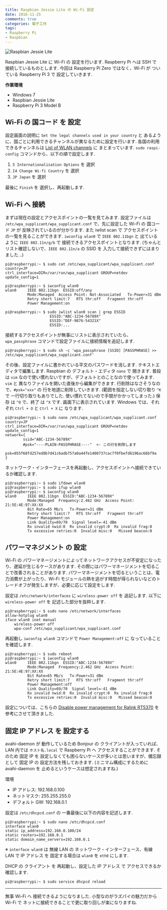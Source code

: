 ```yaml
---
title: Raspbian Jessie Lite の Wi-Fi 設定
date: 2016-11-25
comments: true
categories: 電子工作
tags:
- Raspberry Pi
- Raspbian
---
```


![](/images/raspi/raspbian-jessie-lite/raspbian-jessie-lite.png "Raspbian Jessie Lite")

Raspbian Jessie Lite に Wi-Fi の 設定を行います. Raspberry Pi へは SSH で 接続しているものとします. 今回は Raspberry Pi Zero ではなく、Wi-Fi が ついている Raspberry Pi 3 で 設定していきます.

**作業環境**
- Windows 7
- Raspbian Jessie Lite
- Raspberry Pi 3 Model B


## Wi-Fi の 国コード を 設定
設定画面の説明に `Set the legal channels used in your country` と あるように、国ごとに利用できるチャンネルが異なるために設定を行います. 各国の利用できるチャンネルは [List of WLAN channels](https://en.wikipedia.org/wiki/List_of_WLAN_channels) に まとまっています.
`sudo raspi-config` コマンドから、以下の順で設定します.
1. `5 Internationalisation Options` を 選択
2. `I4 Change Wi-fi Country` を 選択
3. `JP Japan` を 選択

最後に `Finish` を 選択し、再起動します.


## Wi-Fi へ 接続
まずは現在の設定とアクセスポイントの一覧を見てみます.
設定ファイルは `/etc/wpa_supplicant/wpa_supplicant.conf` で、先に設定した Wi-Fi の 国コード `JP` が 反映されているのが分かります.
また iwlist scan で アクセスポイントの一覧を見ることができます. `iwconfig wlan0` で `IEEE 802.11bgn` と 出ているように `IEEE 802.11n/g/b` で 接続できるアクセスポイントとなります. (ちゃんとリスト確認しないで、`IEEE 802.11n/a` の SSID を 入力して接続できずにはまりました...)
```shell-session
pi@raspberrypi:~ $ sudo cat /etc/wpa_supplicant/wpa_supplicant.conf
country=JP
ctrl_interface=DIR=/var/run/wpa_supplicant GROUP=netdev
update_config=1

pi@raspberrypi:~ $ iwconfig wlan0
wlan0     IEEE 802.11bgn  ESSID:off/any
          Mode:Managed  Access Point: Not-Associated   Tx-Power=31 dBm
          Retry short limit:7   RTS thr:off   Fragment thr:off
          Power Management:on

pi@raspberrypi:~ $ sudo iwlist wlan0 scan | grep ESSID
                    ESSID:"ABC-1234-56789X"
                    ESSID:"DEF-9876-54321X"
                    ESSID:...
```

接続するアクセスポイントが無事にリストに表示されていたら、`wpa_passphrase` コマンドで設定ファイルに接続情報を追記します.
```shell-session
pi@raspberrypi:~ $ sudo sh -c 'wpa_passphrase [SSID] [PASSPHRASE] >> /etc/wpa_supplicant/wpa_supplicant.conf'
```

その後、設定ファイルに書かれている平文のパスワードを消します. テキストエディタで編集します. Raspbian の デフォルト・エディタ `nano` で 開きます.
普段は `vim` なので使い慣れないですが、デフォルトとのことなので使ってみます. `vim` と 異なりファイルを開いた直後から編集ができます. 行削除はなさそうなので、`#psk="xxx"` の 行を地道に削除していきます. (範囲を指定しない切り取り `^K` で 一行切り取りもありでした. 使い慣れてないので手間がかかってしまった.)
保存 は `^O` で、終了 は `^X` です. 画面下に表示されています. Windows では、それぞれ `Ctrl + O` と `Ctrl + X` に なります.
```shell-session
pi@raspberrypi:~ $ sudo nano /etc/wpa_supplicant/wpa_supplicant.conf
country=JP
ctrl_interface=DIR=/var/run/wpa_supplicant GROUP=netdev
update_config=1
network={
        ssid="ABC-1234-56789X"
        #psk="----PLAIN-PASSPHRASE----"  <- この行を削除します
        psk=055f68fd257ed0b7d41c6adb757a0a44fe1400737cac7f0fbefd6196ac66bf9a
}
```

ネットワーク・インターフェースを再起動し、アクセスポイントへ接続できているか確認します.
```shell-session
pi@raspberrypi:~ $ sudo ifdown wlan0
pi@raspberrypi:~ $ sudo ifup wlan0
pi@raspberrypi:~ $ iwconfig wlan0
wlan0     IEEE 802.11bgn  ESSID:"ABC-1234-56789X"
          Mode:Managed  Frequency:2.462 GHz  Access Point: 21:5E:4E:97:XX:XX
          Bit Rate=65 Mb/s   Tx-Power=31 dBm
          Retry short limit:7   RTS thr:off   Fragment thr:off
          Power Management:on
          Link Quality=69/70  Signal level=-41 dBm
          Rx invalid nwid:0  Rx invalid crypt:0  Rx invalid frag:0
          Tx excessive retries:0  Invalid misc:0   Missed beacon:0
```


## パワーマネジメント の 設定
Wi-Fi の パワーマネージメントによってネットワークアクセスが不安定になったり、遅延が生じるケースがあります. その際にはパワーマネージメントを切ることで改善されることがあります.
パワーマネージメントを切るということは、電力消費が上がったり、Wi-Fi モジュールの熱を逃がす時間が得られないなどのトレードオフが発生しますが、必要に応じて設定をします.

設定は `/etc/network/interfaces` に `wireless-power off` を 追記します.
以下に `wireless-power off` を 記述した部分を抜粋します.
```shell-session
pi@raspberrypi:~ $ sudo nano /etc/network/interfaces
allow-hotplug wlan0
iface wlan0 inet manual
    wireless-power off
    wpa-conf /etc/wpa_supplicant/wpa_supplicant.conf
```

再起動し `iwconfig wlan0` コマンドで `Power Management:off` に なっていることを確認します.
```shell-session
pi@raspberrypi:~ $ sudo reboot
pi@raspberrypi:~ $ iwconfig wlan0
wlan0     IEEE 802.11bgn  ESSID:"ABC-1234-56789X"
          Mode:Managed  Frequency:2.462 GHz  Access Point: 21:5E:4E:97:XX:XX
          Bit Rate=65 Mb/s   Tx-Power=31 dBm
          Retry short limit:7   RTS thr:off   Fragment thr:off
          Power Management:off
          Link Quality=69/70  Signal level=-41 dBm
          Rx invalid nwid:0  Rx invalid crypt:0  Rx invalid frag:0
          Tx excessive retries:0  Invalid misc:0   Missed beacon:0
```

設定については、こちらの [Disable power management for Ralink RT5370](https://www.raspberrypi.org/forums/viewtopic.php?t=46569&p=647343) を 参考にさせて頂きました.


## 固定 IP アドレス を 設定する
avahi-daemon が 動作しているため Bonjour の クライアントが入っていれば、LAN 内では `ホスト名.local` で Raspberry Pi へ アクセスすることができます.
そのため 固定 IP を 設定しなくても困らないケースが多いとは思いますが、備忘録として 固定 IP の 設定方法を残しておきます. (ミニマム構成にするために avahi-daemon を 止めるというケースは想定されますね.)

環境
- IP アドレス: 192.168.0.100
- ネットマスク: 255.255.255.0
- デフォルト GW: 192.168.0.1

設定は `/etc/dhcpcd.conf` の 一番最後に以下の内容を記述します.
```shell-session
pi@raspberrypi:~ $ sudo nano /etc/dhcpcd.conf
interface wlan0
static ip_address=192.168.0.100/24
static routers=192.168.0.1
static domain_name_servers=192.168.0.1
```
※ `interface wlan0` は 無線 LAN の ネットワーク・インターフェース、有線 LAN で IP アドレス を 固定する場合は `wlan0` を `eth0` にします.

DHCP の クライアント を 再起動し、設定した IP アドレス で アクセスできるか確認します.
```shell-session
pi@raspberrypi:~ $ sudo service dhcpcd reload
```



- - - -
無事 Wi-Fi へ 接続できるようになりました. 小型なのがラズパイの魅力だから Wi-Fi で ネットに接続できることで更に取り回しが楽になりますね.
